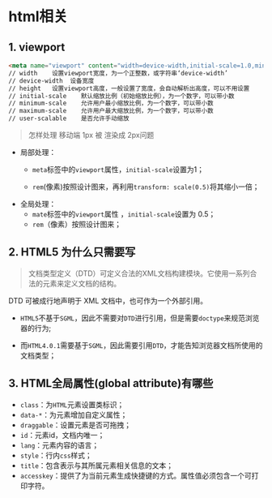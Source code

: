 # html相关

## 1. viewport

```html
<meta name="viewport" content="width=device-width,initial-scale=1.0,minimum-scale=1.0,maximum-scale=1.0,user-scalable=no" />
// width    设置viewport宽度，为一个正整数，或字符串‘device-width’
// device-width  设备宽度
// height   设置viewport高度，一般设置了宽度，会自动解析出高度，可以不用设置
// initial-scale    默认缩放比例（初始缩放比例），为一个数字，可以带小数
// minimum-scale    允许用户最小缩放比例，为一个数字，可以带小数
// maximum-scale    允许用户最大缩放比例，为一个数字，可以带小数
// user-scalable    是否允许手动缩放
```

> 怎样处理 移动端 1px 被 渲染成 2px问题

- 局部处理：
  - `meta`标签中的`viewport`属性，`initial-scale`设置为1；

  - `rem`(像素)按照设计图来，再利用`transform: scale(0.5)`将其缩小一倍；
- 全局处理：
  - `mate`标签中的`viewport`属性 ，`initial-scale`设置为 0.5；
  - `rem`（像素）按照设计图来；

## 2. HTML5 为什么只需要写 <!DOCTYPE HTML>

> 文档类型定义（DTD）可定义合法的XML文档构建模块。它使用一系列合法的元素来定义文档的结构。

DTD 可被成行地声明于 XML 文档中，也可作为一个外部引用。

- `HTML5`不基于`SGML`，因此不需要对`DTD`进行引用，但是需要`doctype`来规范浏览器的行为;

- 而`HTML4.0.1`需要基于`SGML`，因此需要引用`DTD`，才能告知浏览器文档所使用的文档类型；

## 3. HTML全局属性(global attribute)有哪些

- `class`：为`HTML`元素设置类标识；
- `data-*`：为元素增加自定义属性；
- `draggable`：设置元素是否可拖拽；
- `id`：元素id，文档内唯一；
- `lang`：元素内容的语言；
- `style`：行内`css`样式；
- `title`：包含表示与其所属元素相关信息的文本；
- `accesskey`：提供了为当前元素生成快捷键的方式。属性值必须包含一个可打印字符。
